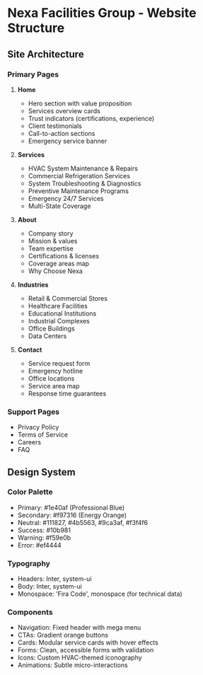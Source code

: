 # Nexa Facilities Group - Website Structure

## Site Architecture

### Primary Pages

1. **Home**
   - Hero section with value proposition
   - Services overview cards
   - Trust indicators (certifications, experience)
   - Client testimonials
   - Call-to-action sections
   - Emergency service banner

2. **Services**
   - HVAC System Maintenance & Repairs
   - Commercial Refrigeration Services
   - System Troubleshooting & Diagnostics
   - Preventive Maintenance Programs
   - Emergency 24/7 Services
   - Multi-State Coverage

3. **About**
   - Company story
   - Mission & values
   - Team expertise
   - Certifications & licenses
   - Coverage areas map
   - Why Choose Nexa

4. **Industries**
   - Retail & Commercial Stores
   - Healthcare Facilities
   - Educational Institutions
   - Industrial Complexes
   - Office Buildings
   - Data Centers

5. **Contact**
   - Service request form
   - Emergency hotline
   - Office locations
   - Service area map
   - Response time guarantees

### Support Pages

- Privacy Policy
- Terms of Service
- Careers
- FAQ

## Design System

### Color Palette
- Primary: #1e40af (Professional Blue)
- Secondary: #f97316 (Energy Orange)
- Neutral: #111827, #4b5563, #9ca3af, #f3f4f6
- Success: #10b981
- Warning: #f59e0b
- Error: #ef4444

### Typography
- Headers: Inter, system-ui
- Body: Inter, system-ui
- Monospace: 'Fira Code', monospace (for technical data)

### Components
- Navigation: Fixed header with mega menu
- CTAs: Gradient orange buttons
- Cards: Modular service cards with hover effects
- Forms: Clean, accessible forms with validation
- Icons: Custom HVAC-themed iconography
- Animations: Subtle micro-interactions